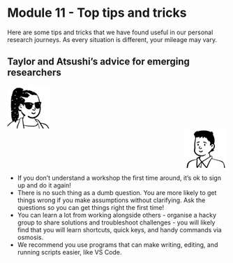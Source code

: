 # Module 11 - Top tips and tricks

Here are some tips and tricks that we have found useful in our personal research journeys. As every situation is different, your mileage may vary. 

## Taylor and Atsushi’s advice for emerging researchers

<body>

  <div>
    <div style="float: left;">
        <img src="https://github.com/GenomicsAotearoa/data-management-resources/blob/main/docs/figures/Taylor-profile.png?raw=true" style="float:left; width:100px;" alt="Profile image of Taylor Smith"/>
    </div>
    <div style="float: left;">
    <div style="float: right;">
        <img src="https://github.com/GenomicsAotearoa/data-management-resources/blob/main/docs/figures/Atsushi-profile.png?raw=true" style="float:right; width:100px;" alt="Profile image of Dr Atsushi Sato"/>
    </div>
    <div style="float: right;">
        <ul>
        <li>If you don’t understand a workshop the first time around, it’s ok to sign up and do it again!</li>
        <li>There is no such thing as a dumb question. You are more likely to get things wrong if you make assumptions without clarifying. Ask the questions so you can get things right the first time!</li>
        <li>You can learn a lot from working alongside others - organise a hacky group to share solutions and troubleshoot challenges - you will likely find that you will learn shortcuts, quick keys, and handy commands via osmosis.</li>
        <li>We recommend you use programs that can make writing, editing, and running scripts easier, like VS Code.</li>
    </div>
  </div>






